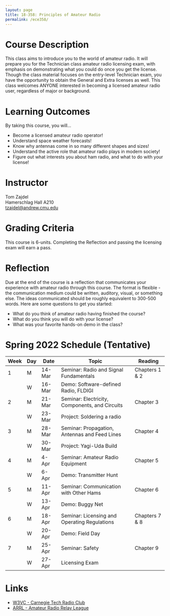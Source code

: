 ```yaml
---
layout: page
title: 18-358: Principles of Amateur Radio
permalink: /ece358/
---
```


# Course Description
This class aims to introduce you to the world of amateur radio. It will prepare you for the Technician
class amateur radio licensing exam, with emphasis on demonstrating what you could do once you
get the license. Though the class material focuses on the entry-level Technician exam, you have
the opportunity to obtain the General and Extra licenses as well. This class welcomes ANYONE
interested in becoming a licensed amateur radio user, regardless of major or background.

# Learning Outcomes
By taking this course, you will...
- Become a licensed amateur radio operator!
- Understand space weather forecasts!
- Know why antennas come in so many different shapes and sizes!
- Understand the active role that amateur radio plays in modern society!
- Figure out what interests you about ham radio, and what to do with your license!

# Instructor
Tom Zajdel<br/>
Hamerschlag Hall A210<br/>
tzajdel@andrew.cmu.edu

# Grading Criteria
This course is 6-units. Completing the Reflection and passing the licensing exam will earn a pass.

# Reflection
Due at the end of the course is a reflection that communicates your experience with amateur radio through this course.
The format is flexible - the communication medium could be written, auditory, visual, or something else.
The ideas communicated should be roughly equivalent to 300-500 words. Here are some questions to get you started:
- What do you think of amateur radio having finished the course?
- What do you think you will do with your license?
- What was your favorite hands-on demo in the class?

# Spring 2022 Schedule (Tentative)

| Week | Day | Date | Topic | Reading |
| --- | --- | --- | --- | --- |
| 1 | M | 14-Mar | Seminar: Radio and Signal Fundamentals | Chapters 1 & 2 |
|   | W | 16-Mar | Demo: Software-defined Radio, FLDIGI |  |
| 2 | M | 21-Mar | Seminar: Electricity, Components, and Circuits | Chapter 3 |
|   | W | 23-Mar | Project: Soldering a radio |  |
| 3 | M | 28-Mar | Seminar: Propagation, Antennas and Feed Lines | Chapter 4 |
|   | W | 30-Mar | Project: Yagi-Uda Build |  |
| 4 | M |  4-Apr | Seminar: Amateur Radio Equipment | Chapter 5 |
|   | W |  6-Apr | Demo: Transmitter Hunt |  |
| 5 | M | 11-Apr | Seminar: Communication with Other Hams | Chapter 6 |
|   | W | 13-Apr | Demo: Buggy Net |  |
| 6 | M | 18-Apr | Seminar: Licensing and Operating Regulations | Chapters 7 & 8 |
|   | W | 20-Apr | Demo: Field Day | |
| 7 | M | 25-Apr | Seminar: Safety | Chapter 9 | |
|   | W | 27-Apr | Licensing Exam | |

# Links
- [W3VC - Carnegie Tech Radio Club](http://www.w3vc.org/)
- [ARRL - Amateur Radio Relay League](http://www.arrl.org/what-is-ham-radio)